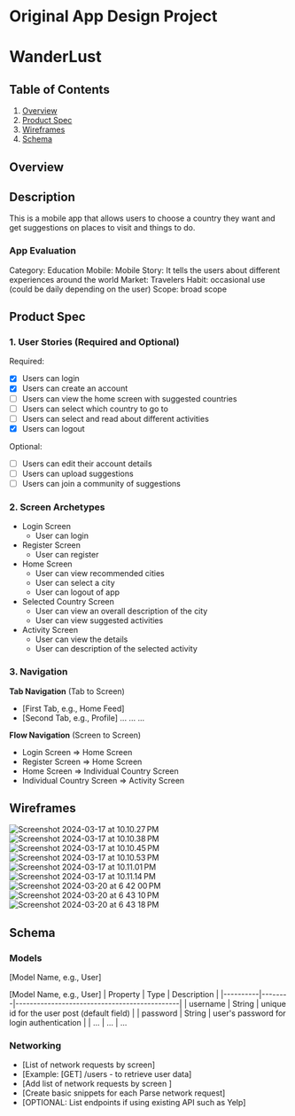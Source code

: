 # Original App Design Project

# WanderLust

## Table of Contents
1. [Overview](#Overview)
2. [Product Spec](#Product-Spec)
3. [Wireframes](#Wireframes)
5. [Schema](#Schema)

## Overview

## Description
This is a mobile app that allows users to choose a country they want and get suggestions on places to visit and things to do.

### App Evaluation

Category: Education
Mobile: Mobile
Story: It tells the users about different experiences around the world
Market: Travelers
Habit: occasional use (could be daily depending on the user)
Scope: broad scope

## Product Spec
### 1. User Stories (Required and Optional)
Required:
- [X] Users can login 
- [X] Users can create an account
- [ ] Users can view the home screen with suggested countries
- [ ] Users can select which country to go to
- [ ] Users can select and read about different activities
- [X] Users can logout

Optional:
- [ ] Users can edit their account details
- [ ] Users can upload suggestions
- [ ] Users can join a community of suggestions

### 2. Screen Archetypes
* Login Screen
    * User can login
* Register Screen
    * User can register
* Home Screen
    * User can view recommended cities
    * User can select a city
    * User can logout of app
* Selected Country Screen
    * User can view an overall description of the city
    * User can view suggested activities
* Activity Screen
    * User can view the details
    * User can description of the selected activity


### 3. Navigation
**Tab Navigation** (Tab to Screen)
- [First Tab, e.g., Home Feed]
- [Second Tab, e.g., Profile]
...
...
...

**Flow Navigation** (Screen to Screen)
* Login Screen
=> Home Screen
* Register Screen
=> Home Screen
* Home Screen
=> Individual Country Screen
* Individual Country Screen
=> Activity Screen


## Wireframes
![Screenshot 2024-03-17 at 10.10.27 PM](https://hackmd.io/_uploads/S17kmXHCa.png)
![Screenshot 2024-03-17 at 10.10.38 PM](https://hackmd.io/_uploads/SkX17QSAT.png)
![Screenshot 2024-03-17 at 10.10.45 PM](https://hackmd.io/_uploads/ByXyX7B06.png)
![Screenshot 2024-03-17 at 10.10.53 PM](https://hackmd.io/_uploads/SkQymQrRa.png)
![Screenshot 2024-03-17 at 10.11.01 PM](https://hackmd.io/_uploads/SJEymXBAa.png)
![Screenshot 2024-03-17 at 10.11.14 PM](https://hackmd.io/_uploads/rJXyX7SRa.png)
![Screenshot 2024-03-20 at 6 42 00 PM](https://github.com/eddymarg/WanderLust/assets/114369011/4a9d2695-0875-4ea8-bd30-426b9214950a)
![Screenshot 2024-03-20 at 6 43 10 PM](https://github.com/eddymarg/WanderLust/assets/114369011/66a200d8-7f09-4cef-b1d8-89976795dfe4)
![Screenshot 2024-03-20 at 6 43 18 PM](https://github.com/eddymarg/WanderLust/assets/114369011/56bcbc54-f490-477b-96ef-adf91bde0532)



## Schema
### Models
[Model Name, e.g., User]

[Model Name, e.g., User]
| Property | Type   | Description                                  |
|----------|--------|----------------------------------------------|
| username | String | unique id for the user post (default field)   |
| password | String | user's password for login authentication      |
| ...      | ...    | ...                          

### Networking
- [List of network requests by screen]
- [Example: [GET] /users - to retrieve user data]
- [Add list of network requests by screen ]
- [Create basic snippets for each Parse network request]
- [OPTIONAL: List endpoints if using existing API such as Yelp]


